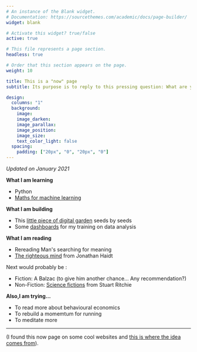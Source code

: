 ```yaml
---
# An instance of the Blank widget.
# Documentation: https://sourcethemes.com/academic/docs/page-builder/
widget: blank

# Activate this widget? true/false
active: true

# This file represents a page section.
headless: true

# Order that this section appears on the page.
weight: 10

title: This is a "now" page
subtitle: Its purpose is to reply to this pressing question: What are you doing now?

design:
  columns: "1"
  background:
    image: 
    image_darken: 
    image_parallax: 
    image_position: 
    image_size: 
    text_color_light: false
  spacing:
    padding: ["20px", "0", "20px", "0"]
---
```



_Updated on January 2021_


**What I am learning**

- Python
- [Maths for machine learning](https://www.coursera.org/learn/linear-algebra-machine-learning)

**What I am building**

- This [little piece of digital garden](/explore) seeds by seeds
- Some [dashboards](https://tuyenshares.github.io/) for my training on data analysis

**What I am reading**

- Rereading Man's searching for meaning 
- [The righteous mind](https://www.goodreads.com/book/show/11324722-the-righteous-mind) from Jonathan Haidt

Next would probably be : 

- Fiction: A Balzac (to give him another chance... Any recommendation?)
- Non-Fiction: [Science fictions](https://www.goodreads.com/book/show/52199285-science-fictions) from Stuart Ritchie


**Also,I am trying...**

- To read more about behavioural economics 
- To rebuild a momemtum for running
- To meditate more 


---


(I found this now page on some cool websites and [this is where the idea comes from](https://nownownow.com/about)).
